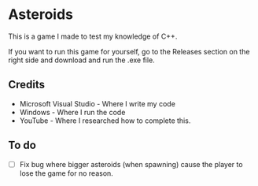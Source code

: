 # Asteroids
This is a game I made to test my knowledge of C++.

If you want to run this game for yourself, go to the Releases section on the right side and download and run the .exe file.

## Credits
- Microsoft Visual Studio - Where I write my code
- Windows - Where I run the code
- YouTube - Where I researched how to complete this.

## To do
- [ ] Fix bug where bigger asteroids (when spawning) cause the player to lose the game for no reason.
